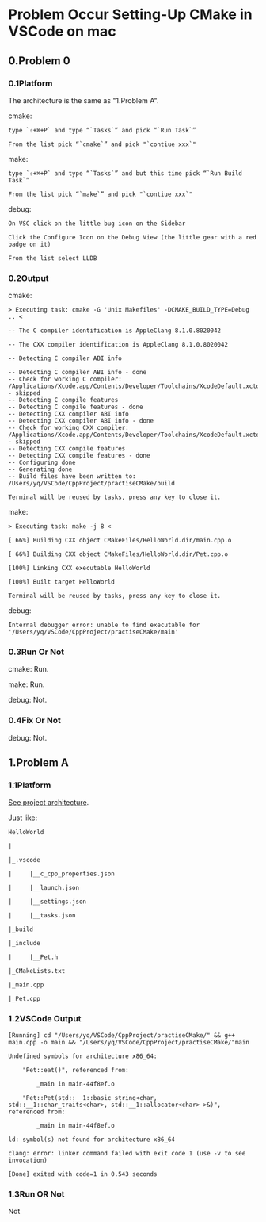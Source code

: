 # Problem Occur Setting-Up CMake in VSCode on mac

## 0.Problem 0

### 0.1Platform

The architecture is the same as "1.Problem A".

cmake:

    type `⇧+⌘+P` and type “`Tasks`” and pick “`Run Task`”

    From the list pick “`cmake`” and pick "`contiue xxx`"

make:

    type `⇧+⌘+P` and type “`Tasks`” and but this time pick “`Run Build Task`”

    From the list pick “`make`” and pick "`contiue xxx`"

debug:

    On VSC click on the little bug icon on the Sidebar

    Click the Configure Icon on the Debug View (the little gear with a red badge on it)

    From the list select LLDB

### 0.2Output

cmake:
    
    > Executing task: cmake -G 'Unix Makefiles' -DCMAKE_BUILD_TYPE=Debug .. <

    -- The C compiler identification is AppleClang 8.1.0.8020042

    -- The CXX compiler identification is AppleClang 8.1.0.8020042

    -- Detecting C compiler ABI info

    -- Detecting C compiler ABI info - done
    -- Check for working C compiler: /Applications/Xcode.app/Contents/Developer/Toolchains/XcodeDefault.xctoolchain/usr/bin/cc - skipped
    -- Detecting C compile features
    -- Detecting C compile features - done
    -- Detecting CXX compiler ABI info
    -- Detecting CXX compiler ABI info - done
    -- Check for working CXX compiler: /Applications/Xcode.app/Contents/Developer/Toolchains/XcodeDefault.xctoolchain/usr/bin/c++ - skipped
    -- Detecting CXX compile features
    -- Detecting CXX compile features - done
    -- Configuring done
    -- Generating done
    -- Build files have been written to: /Users/yq/VSCode/CppProject/practiseCMake/build

    Terminal will be reused by tasks, press any key to close it.

make:
    
    > Executing task: make -j 8 <

    [ 66%] Building CXX object CMakeFiles/HelloWorld.dir/main.cpp.o

    [ 66%] Building CXX object CMakeFiles/HelloWorld.dir/Pet.cpp.o
    
    [100%] Linking CXX executable HelloWorld
    
    [100%] Built target HelloWorld

    Terminal will be reused by tasks, press any key to close it.

debug:

    Internal debugger error: unable to find executable for '/Users/yq/VSCode/CppProject/practiseCMake/main'

### 0.3Run Or Not

cmake: Run.

make: Run.

debug: Not.

### 0.4Fix Or Not

debug: Not.

## 1.Problem A

### 1.1Platform

[See project architecture](https://github.com/SofijaErkin/basic-tool-mac/tree/main/vscode/build_compile_debug_case_combat/onlyOneSimpleSourceFile/cmakeversion/vsCodeCMake/practiseCMake).

Just like:

    HelloWorld

    |

    |_.vscode

    |     |__c_cpp_properties.json

    |     |__launch.json

    |     |__settings.json

    |     |__tasks.json
    
    |_build
    
    |_include
    
    |     |__Pet.h
    
    |_CMakeLists.txt 
    
    |_main.cpp

    |_Pet.cpp

### 1.2VSCode Output 

    [Running] cd "/Users/yq/VSCode/CppProject/practiseCMake/" && g++ main.cpp -o main && "/Users/yq/VSCode/CppProject/practiseCMake/"main
    
    Undefined symbols for architecture x86_64:
    
        "Pet::eat()", referenced from:
           
            _main in main-44f8ef.o
  
        "Pet::Pet(std::__1::basic_string<char, std::__1::char_traits<char>, std::__1::allocator<char> >&)", referenced from:
      
            _main in main-44f8ef.o
    
    ld: symbol(s) not found for architecture x86_64
    
    clang: error: linker command failed with exit code 1 (use -v to see invocation)

    [Done] exited with code=1 in 0.543 seconds


### 1.3Run OR Not

Not